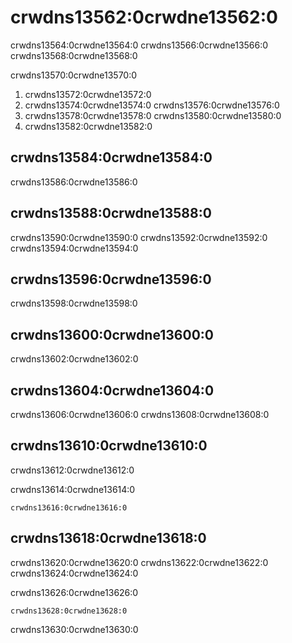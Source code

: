 # crwdns13562:0crwdne13562:0

crwdns13564:0crwdne13564:0 crwdns13566:0crwdne13566:0 crwdns13568:0crwdne13568:0

crwdns13570:0crwdne13570:0

1. crwdns13572:0crwdne13572:0
2. crwdns13574:0crwdne13574:0 crwdns13576:0crwdne13576:0
3. crwdns13578:0crwdne13578:0 crwdns13580:0crwdne13580:0
4. crwdns13582:0crwdne13582:0

## crwdns13584:0crwdne13584:0

crwdns13586:0crwdne13586:0

## crwdns13588:0crwdne13588:0

crwdns13590:0crwdne13590:0 crwdns13592:0crwdne13592:0 crwdns13594:0crwdne13594:0

## crwdns13596:0crwdne13596:0

crwdns13598:0crwdne13598:0

## crwdns13600:0crwdne13600:0

crwdns13602:0crwdne13602:0

## crwdns13604:0crwdne13604:0

crwdns13606:0crwdne13606:0 crwdns13608:0crwdne13608:0

## crwdns13610:0crwdne13610:0

crwdns13612:0crwdne13612:0

crwdns13614:0crwdne13614:0

```text
crwdns13616:0crwdne13616:0
```

## crwdns13618:0crwdne13618:0

crwdns13620:0crwdne13620:0 crwdns13622:0crwdne13622:0 crwdns13624:0crwdne13624:0

crwdns13626:0crwdne13626:0

```text
crwdns13628:0crwdne13628:0
```

crwdns13630:0crwdne13630:0